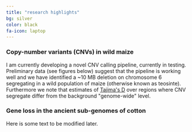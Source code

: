 ```yaml
---
title: "research highlights"
bg: silver
color: black
fa-icon: laptop
---
```


### Copy-number variants (CNVs) in wild maize


I am currently developing a novel CNV calling pipeline, currently in testing. Preliminary data (see figures below) suggest that the pipeline is working well and we have identified a ~10 MB deletion on chromosome 6 segregating in a wild population of maize (otherwise known as teosinte). 
Furthermore we note that estimates of [Tajima's D](https://en.wikipedia.org/wiki/Tajima's_D) over regions where CNV segregate differ from the background "genome-wide" level.


<script language="JavaScript1.2">

var howOften = 5; //number often in seconds to rotate
var current = 0; //start the counter at 0
var ns6 = document.getElementById&&!document.all; //detect netscape 6

// place your images, text, etc in the array elements here
var items = new Array();
    items[0]="<href="img/fig_2 copy.jpeg"><img src="img/fig_2 copy.jpeg" height='300' width='300' border='0' /></a>"; //a linked image
    items[1]="a href="img/fig_6 copy.jpeg"><img src="img/fig_6 copy.jpeg" alt="TD" title="TD" height='300' width='300' border='0' /></a>"; //a linked image
function rotater() {
    document.getElementById("placeholder").innerHTML = items[current];
    current = (current==items.length-1) ? 0 : current + 1;
    setTimeout("rotater()",howOften*1000);
}

function rotater() {
    if(document.layers) {
        document.placeholderlayer.document.write(items[current]);
        document.placeholderlayer.document.close();
    }
    if(ns6)document.getElementById("placeholderdiv").innerHTML=items[current]
        if(document.all)
            placeholderdiv.innerHTML=items[current];

    current = (current==items.length-1) ? 0 : current + 1; //increment or reset
    setTimeout("rotater()",howOften*1000);
}
window.onload=rotater;
//-->
</script>
                 
### Gene loss in the ancient sub-genomes of cotton  

Here is some text to be modified later.

<script>
  (function(i,s,o,g,r,a,m){i['GoogleAnalyticsObject']=r;i[r]=i[r]||function(){
  (i[r].q=i[r].q||[]).push(arguments)},i[r].l=1*new Date();a=s.createElement(o),
  m=s.getElementsByTagName(o)[0];a.async=1;a.src=g;m.parentNode.insertBefore(a,m)
  })(window,document,'script','//www.google-analytics.com/analytics.js','ga');

  ga('create', 'UA-64425631-1', 'auto');
  ga('send', 'pageview');

</script>

